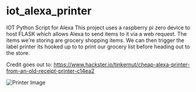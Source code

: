 # iot_alexa_printer
IOT Python Script for Alexa
This project uses a raspberry pi zero device to host FLASK which allows Alexa to send items to it via a web request. The items we're storing are grocery shopping items. We can then trigger the label printer its hooked up to to print our grocery list before heading out to the store.

Credit goes out to:
https://www.hackster.io/tinkernut/cheap-alexa-printer-from-an-old-receipt-printer-c14ea2

![Printer Image](https://imgur.com/a/Mt7zQ3V)
